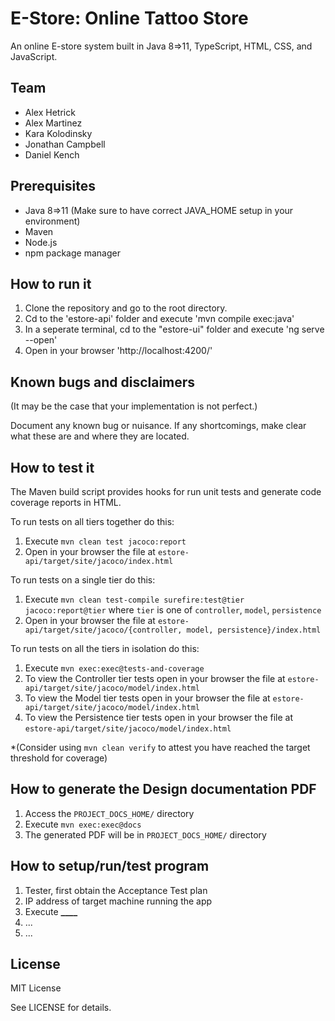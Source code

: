 # E-Store: Online Tattoo Store

An online E-store system built in Java 8=>11, TypeScript, HTML, CSS, and JavaScript.

## Team

- Alex Hetrick
- Alex Martinez
- Kara Kolodinsky
- Jonathan Campbell
- Daniel Kench

## Prerequisites

- Java 8=>11 (Make sure to have correct JAVA_HOME setup in your environment)
- Maven
- Node.js
- npm package manager

## How to run it

1. Clone the repository and go to the root directory.
2. Cd to the 'estore-api' folder and execute 'mvn compile exec:java'
3. In a seperate terminal, cd to the "estore-ui" folder and execute 'ng serve --open'
4. Open in your browser 'http://localhost:4200/'

## Known bugs and disclaimers

(It may be the case that your implementation is not perfect.)

Document any known bug or nuisance.
If any shortcomings, make clear what these are and where they are located.

## How to test it

The Maven build script provides hooks for run unit tests and generate code coverage
reports in HTML.

To run tests on all tiers together do this:

1. Execute `mvn clean test jacoco:report`
2. Open in your browser the file at `estore-api/target/site/jacoco/index.html`

To run tests on a single tier do this:

1. Execute `mvn clean test-compile surefire:test@tier jacoco:report@tier` where `tier` is one of `controller`, `model`, `persistence`
2. Open in your browser the file at `estore-api/target/site/jacoco/{controller, model, persistence}/index.html`

To run tests on all the tiers in isolation do this:

1. Execute `mvn exec:exec@tests-and-coverage`
2. To view the Controller tier tests open in your browser the file at `estore-api/target/site/jacoco/model/index.html`
3. To view the Model tier tests open in your browser the file at `estore-api/target/site/jacoco/model/index.html`
4. To view the Persistence tier tests open in your browser the file at `estore-api/target/site/jacoco/model/index.html`

\*(Consider using `mvn clean verify` to attest you have reached the target threshold for coverage)

## How to generate the Design documentation PDF

1. Access the `PROJECT_DOCS_HOME/` directory
2. Execute `mvn exec:exec@docs`
3. The generated PDF will be in `PROJECT_DOCS_HOME/` directory

## How to setup/run/test program

1. Tester, first obtain the Acceptance Test plan
2. IP address of target machine running the app
3. Execute **\_\_\_\_**
4. ...
5. ...

## License

MIT License

See LICENSE for details.
